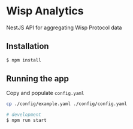 # Wisp Analytics
NestJS API for aggregating Wisp Protocol data

## Installation

```bash
$ npm install
```

## Running the app

Copy and populate `config.yaml`
```bash
cp ./config/example.yaml ./config/config.yaml
```

```bash
# development
$ npm run start
```